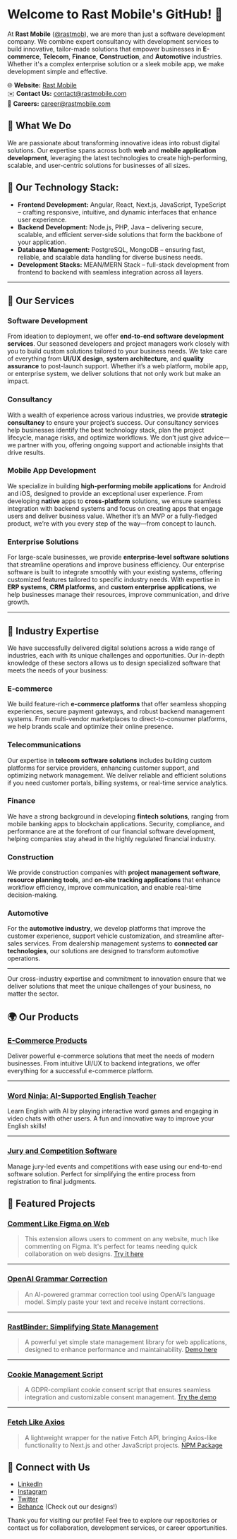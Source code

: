 # Welcome to Rast Mobile's GitHub! 👋

At **Rast Mobile** ([@rastmob](https://github.com/rastmob)), we are more than just a software development company. We combine expert consultancy with development services to build innovative, tailor-made solutions that empower businesses in **E-commerce**, **Telecom**, **Finance**, **Construction**, and **Automotive** industries. Whether it's a complex enterprise solution or a sleek mobile app, we make development simple and effective.

🌐 **Website:** [Rast Mobile](https://rastmobile.com/)  
✉️ **Contact Us:** [contact@rastmobile.com](mailto:contact@rastmobile.com)  
💼 **Careers:** [career@rastmobile.com](mailto:career@rastmobile.com)

## 🔧 What We Do

We are passionate about transforming innovative ideas into robust digital solutions. Our expertise spans across both **web** and **mobile application development**, leveraging the latest technologies to create high-performing, scalable, and user-centric solutions for businesses of all sizes.

## 🌟 Our Technology Stack:
- **Frontend Development:** Angular, React, Next.js, JavaScript, TypeScript – crafting responsive, intuitive, and dynamic interfaces that enhance user experience.
- **Backend Development:** Node.js, PHP, Java – delivering secure, scalable, and efficient server-side solutions that form the backbone of your application.
- **Database Management:** PostgreSQL, MongoDB – ensuring fast, reliable, and scalable data handling for diverse business needs.
- **Development Stacks:** MEAN/MERN Stack – full-stack development from frontend to backend with seamless integration across all layers.

---

## 🌱 Our Services

### **Software Development**
From ideation to deployment, we offer **end-to-end software development services**. Our seasoned developers and project managers work closely with you to build custom solutions tailored to your business needs. We take care of everything from **UI/UX design**, **system architecture**, and **quality assurance** to post-launch support. Whether it’s a web platform, mobile app, or enterprise system, we deliver solutions that not only work but make an impact.

### **Consultancy**
With a wealth of experience across various industries, we provide **strategic consultancy** to ensure your project’s success. Our consultancy services help businesses identify the best technology stack, plan the project lifecycle, manage risks, and optimize workflows. We don’t just give advice—we partner with you, offering ongoing support and actionable insights that drive results.

### **Mobile App Development**
We specialize in building **high-performing mobile applications** for Android and iOS, designed to provide an exceptional user experience. From developing **native** apps to **cross-platform** solutions, we ensure seamless integration with backend systems and focus on creating apps that engage users and deliver business value. Whether it’s an MVP or a fully-fledged product, we’re with you every step of the way—from concept to launch.

### **Enterprise Solutions**
For large-scale businesses, we provide **enterprise-level software solutions** that streamline operations and improve business efficiency. Our enterprise software is built to integrate smoothly with your existing systems, offering customized features tailored to specific industry needs. With expertise in **ERP systems**, **CRM platforms**, and **custom enterprise applications**, we help businesses manage their resources, improve communication, and drive growth.

---

## 🚀 Industry Expertise

We have successfully delivered digital solutions across a wide range of industries, each with its unique challenges and opportunities. Our in-depth knowledge of these sectors allows us to design specialized software that meets the needs of your business:

### **E-commerce**
We build feature-rich **e-commerce platforms** that offer seamless shopping experiences, secure payment gateways, and robust backend management systems. From multi-vendor marketplaces to direct-to-consumer platforms, we help brands scale and optimize their online presence.

### **Telecommunications**
Our expertise in **telecom software solutions** includes building custom platforms for service providers, enhancing customer support, and optimizing network management. We deliver reliable and efficient solutions if you need customer portals, billing systems, or real-time service analytics.

### **Finance**
We have a strong background in developing **fintech solutions**, ranging from mobile banking apps to blockchain applications. Security, compliance, and performance are at the forefront of our financial software development, helping companies stay ahead in the highly regulated financial industry.

### **Construction**
We provide construction companies with **project management software**, **resource planning tools**, and **on-site tracking applications** that enhance workflow efficiency, improve communication, and enable real-time decision-making.

### **Automotive**
For the **automotive industry**, we develop platforms that improve the customer experience, support vehicle customization, and streamline after-sales services. From dealership management systems to **connected car technologies**, our solutions are designed to transform automotive operations.

---

Our cross-industry expertise and commitment to innovation ensure that we deliver solutions that meet the unique challenges of your business, no matter the sector.


## 🌍 Our Products

### [E-Commerce Products](https://rastmobile.com/en/products/ecommerce-products)
Deliver powerful e-commerce solutions that meet the needs of modern businesses. From intuitive UI/UX to backend integrations, we offer everything for a successful e-commerce platform.

---

### [Word Ninja: AI-Supported English Teacher](https://getwordninja.com/)
Learn English with AI by playing interactive word games and engaging in video chats with other users. A fun and innovative way to improve your English skills!

---

### [Jury and Competition Software](https://rastmobile.com/en/products/jury-competition-software)
Manage jury-led events and competitions with ease using our end-to-end software solution. Perfect for simplifying the entire process from registration to final judgments.

## 🚀 Featured Projects

### [Comment Like Figma on Web](https://github.com/rastmob/comment-like-figma-on-web)
> This extension allows users to comment on any website, much like commenting on Figma. It's perfect for teams needing quick collaboration on web designs.
> [Try it here](https://chromewebstore.google.com/detail/comment-like-figma-on-web/fibacpbnmdffbkmdgnoafnlibkghmjjg?hl=en)

---

### [OpenAI Grammar Correction](https://github.com/rastmob/openai-grammar-correction)
> An AI-powered grammar correction tool using OpenAI’s language model. Simply paste your text and receive instant corrections.

---

### [RastBinder: Simplifying State Management](https://github.com/rastmob/rastbinder)
> A powerful yet simple state management library for web applications, designed to enhance performance and maintainability.
> [Demo here](https://rastmob.github.io/rastbinder/)

---

### [Cookie Management Script](https://github.com/rastmob/cookie-management)
> A GDPR-compliant cookie consent script that ensures seamless integration and customizable consent management.
> [Try the demo](https://rastmob.github.io/cookie-management/)

---

### [Fetch Like Axios](https://github.com/rastmob/fetch-like-axios)
> A lightweight wrapper for the native Fetch API, bringing Axios-like functionality to Next.js and other JavaScript projects.
> [NPM Package](https://www.npmjs.com/package/fetch-axios-wrapper)


## 💼 Connect with Us

- [LinkedIn](https://www.linkedin.com/company/rastmobile/)
- [Instagram](https://www.instagram.com/mobilerast/)
- [Twitter](https://twitter.com/rastmobile)
- [Behance](https://www.behance.net/rastmobile) (Check out our designs!)

Thank you for visiting our profile! Feel free to explore our repositories or contact us for collaboration, development services, or career opportunities.
